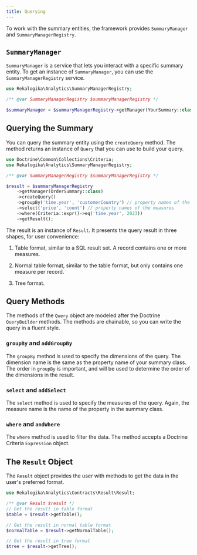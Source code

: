 ```yaml
---
title: Querying
---
```


To work with the summary entities, the framework provides `SummaryManager`
and `SummaryManagerRegistry`.

## `SummaryManager`

`SummaryManager` is a service that lets you interact with a specific summary
entity. To get an instance of `SummaryManager`, you can use the
`SummaryManagerRegistry` service.

```php
use Rekalogika\Analytics\SummaryManagerRegistry;

/** @var SummaryManagerRegistry $summaryManagerRegistry */

$summaryManager = $summaryManagerRegistry->getManager(YourSummary::class);
```

## Querying the Summary

You can query the summary entity using the `createQuery` method. The method
returns an instance of `Query` that you can use to build your query.

```php
use Doctrine\Common\Collections\Criteria;
use Rekalogika\Analytics\SummaryManagerRegistry;

/** @var SummaryManagerRegistry $summaryManagerRegistry */

$result = $summaryManagerRegistry
    ->getManager(OrderSummary::class)
    ->createQuery()
    ->groupBy('time.year', 'customerCountry') // property names of the dimension
    ->select('price', 'count') // property names of the measures
    ->where(Criteria::expr()->eq('time.year', 2023))
    ->getResult();
```

The result is an instance of `Result`. It presents the query result in three
shapes, for user convenience:

1. Table format, similar to a SQL result set. A record contains one or more
   measures.

2. Normal table format, similar to the table format, but only contains one
   measure per record.

3. Tree format.

## Query Methods

The methods of the `Query` object are modeled after the Doctrine `QueryBuilder`
methods. The methods are chainable, so you can write the query in a fluent
style.

### `groupBy` and `addGroupBy`

The `groupBy` method is used to specify the dimensions of the query. The
dimension name is the same as the property name of your summary class. The order
in `groupBy` is important, and will be used to determine the order of the
dimensions in the result.

### `select` and `addSelect`

The `select` method is used to specify the measures of the query. Again, the
measure name is the name of the property in the summary class.

### `where` and `andWhere`

The `where` method is used to filter the data. The method accepts a Doctrine
Criteria `Expression` object.

## The `Result` Object

The `Result` object provides the user with methods to get the data in the
user's preferred format.

```php
use Rekalogika\Analytics\Contracts\Result\Result;

/** @var Result $result */
// Get the result in table format
$table = $result->getTable();

// Get the result in normal table format
$normalTable = $result->getNormalTable();

// Get the result in tree format
$tree = $result->getTree();
```
